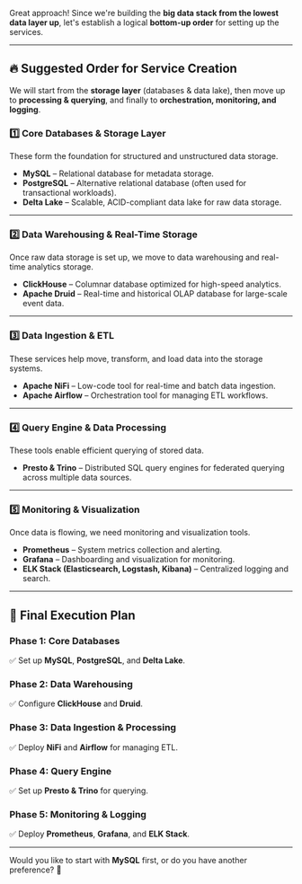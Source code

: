 Great approach! Since we're building the **big data stack from the lowest data layer up**, let's establish a logical **bottom-up order** for setting up the services.

---

## **🔥 Suggested Order for Service Creation**
We will start from the **storage layer** (databases & data lake), then move up to **processing & querying**, and finally to **orchestration, monitoring, and logging**.

### **1️⃣ Core Databases & Storage Layer**
These form the foundation for structured and unstructured data storage.
- **MySQL** – Relational database for metadata storage.
- **PostgreSQL** – Alternative relational database (often used for transactional workloads).
- **Delta Lake** – Scalable, ACID-compliant data lake for raw data storage.

---

### **2️⃣ Data Warehousing & Real-Time Storage**
Once raw data storage is set up, we move to data warehousing and real-time analytics storage.
- **ClickHouse** – Columnar database optimized for high-speed analytics.
- **Apache Druid** – Real-time and historical OLAP database for large-scale event data.

---

### **3️⃣ Data Ingestion & ETL**
These services help move, transform, and load data into the storage systems.
- **Apache NiFi** – Low-code tool for real-time and batch data ingestion.
- **Apache Airflow** – Orchestration tool for managing ETL workflows.

---

### **4️⃣ Query Engine & Data Processing**
These tools enable efficient querying of stored data.
- **Presto & Trino** – Distributed SQL query engines for federated querying across multiple data sources.

---

### **5️⃣ Monitoring & Visualization**
Once data is flowing, we need monitoring and visualization tools.
- **Prometheus** – System metrics collection and alerting.
- **Grafana** – Dashboarding and visualization for monitoring.
- **ELK Stack (Elasticsearch, Logstash, Kibana)** – Centralized logging and search.

---

## **🚀 Final Execution Plan**
### **Phase 1: Core Databases**
✅ Set up **MySQL**, **PostgreSQL**, and **Delta Lake**.

### **Phase 2: Data Warehousing**
✅ Configure **ClickHouse** and **Druid**.

### **Phase 3: Data Ingestion & Processing**
✅ Deploy **NiFi** and **Airflow** for managing ETL.

### **Phase 4: Query Engine**
✅ Set up **Presto & Trino** for querying.

### **Phase 5: Monitoring & Logging**
✅ Deploy **Prometheus**, **Grafana**, and **ELK Stack**.

---

Would you like to start with **MySQL** first, or do you have another preference? 🚀